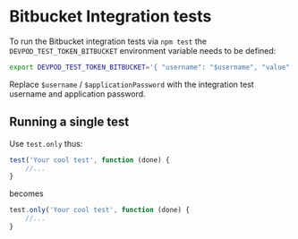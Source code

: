 # Bitbucket Integration tests

To run the Bitbucket integration tests via `npm test` the `DEVPOD_TEST_TOKEN_BITBUCKET` environment variable needs to be defined:

```bash
export DEVPOD_TEST_TOKEN_BITBUCKET='{ "username": "$username", "value": "$applicationPassword", "scopes": [] }'
```

Replace `$username` / `$applicationPassword` with the integration test username and application password.

## Running a single test

Use `test.only` thus:

```js
test('Your cool test', function (done) {
    //...
}
```

becomes

```js
test.only('Your cool test', function (done) {
    //...
}
```
